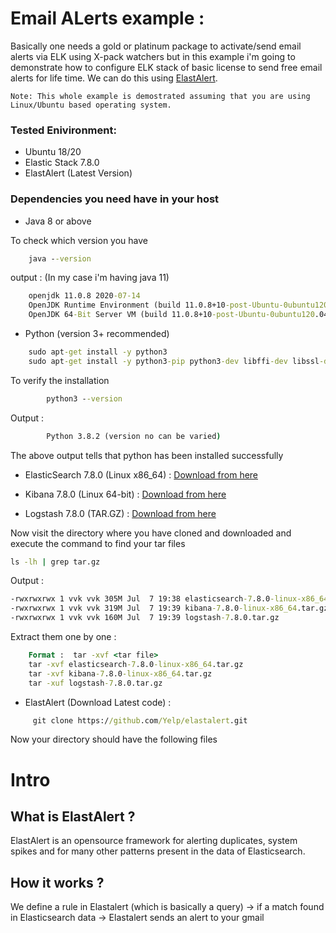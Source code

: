 # Email ALerts example :

Basically one needs a gold or platinum package to activate/send email alerts via ELK using X-pack watchers but in this example i'm going to demonstrate how to configure ELK stack of basic license to send free email alerts for life time.
We can do this using [ElastAlert](https://github.com/Yelp/elastalert).

`Note: This whole example is demostrated assuming that you are using Linux/Ubuntu based operating system.`

### Tested Enivironment:

* Ubuntu 18/20
* Elastic Stack 7.8.0
* ElastAlert (Latest Version)


### Dependencies you need have in your host

* Java 8 or above 

To check which version you have 

```cmd
    java --version
```

output : (In my case i'm having java 11)

```cmd 
    openjdk 11.0.8 2020-07-14
    OpenJDK Runtime Environment (build 11.0.8+10-post-Ubuntu-0ubuntu120.04)
    OpenJDK 64-Bit Server VM (build 11.0.8+10-post-Ubuntu-0ubuntu120.04, mixed mode, sharing)
```

* Python (version 3+ recommended)

```cmd
    sudo apt-get install -y python3 
    sudo apt-get install -y python3-pip python3-dev libffi-dev libssl-dev 
```
To verify the installation 

```cmd
        python3 --version

```
Output :  

``` cmd 
        Python 3.8.2 (version no can be varied) 
```
The above output tells that python has been installed successfully

* ElasticSearch 7.8.0 (Linux x86_64)  : [Download from here](https://www.elastic.co/downloads/past-releases/elasticsearch-7-8-0)

* Kibana 7.8.0 (Linux 64-bit)          : [Download from here](https://www.elastic.co/downloads/past-releases/kibana-7-8-0)

* Logstash 7.8.0 (TAR.GZ)               : [Download from here](https://www.elastic.co/downloads/past-releases/logstash-7-8-0)

Now visit the directory where you have cloned and downloaded and execute the command to find your tar files
 
```cmd 
ls -lh | grep tar.gz
```

Output :

```cmd
-rwxrwxrwx 1 vvk vvk 305M Jul  7 19:38 elasticsearch-7.8.0-linux-x86_64.tar.gz
-rwxrwxrwx 1 vvk vvk 319M Jul  7 19:39 kibana-7.8.0-linux-x86_64.tar.gz
-rwxrwxrwx 1 vvk vvk 160M Jul  7 19:39 logstash-7.8.0.tar.gz
```

Extract them one by one :

```cmd 
    Format :  tar -xvf <tar file>
    tar -xvf elasticsearch-7.8.0-linux-x86_64.tar.gz
    tar -xvf kibana-7.8.0-linux-x86_64.tar.gz
    tar -xuf logstash-7.8.0.tar.gz
```

* ElastAlert (Download Latest code) :

```cmd 
     git clone https://github.com/Yelp/elastalert.git
```
Now your directory should have the following files





# Intro

## What is ElastAlert ?

ElastAlert is an opensource framework for alerting duplicates, system spikes and for many other patterns present in the data of Elasticsearch.

## How it works ?

We define a rule in Elastalert (which is basically a query) -> if a match found in Elasticsearch data -> Elastalert sends an alert to your gmail  

